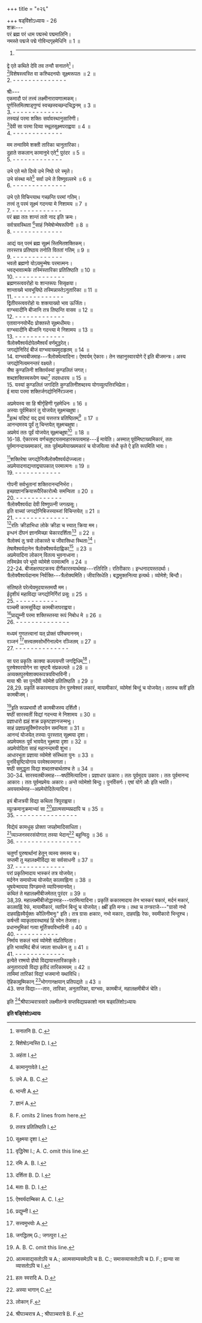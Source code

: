 +++
title = "०२६"

+++
षड्‌विंशोऽध्यायः - 26  
शक्रः---  
परं ब्रह्म परं धाम पद्मस्थे पद्ममालिनि।  
नमस्ते पद्मजे पद्मे गोविन्दगृहमेधिनि ॥ 1 ॥  
1. - - - - - - - - - - - -  
द्वे एते कथिते देवि तव तन्वौ सनातने[^1]।  
[^2]विशेषस्त्वस्ति वा कश्चिदनयोः सूक्ष्मरूपतः ॥ 2 ॥  
2. - - - - - - - - - - - - - -  

[^1]: सनातनि B. C. 
  

[^2]: बिशेषोऽन्वस्ति D. I. 
  
श्रीः---  
एकमादौ परं तत्त्वं लक्ष्मीनारायणात्मकम्।  
पूर्णस्तिमितषाड्‌गुण्यं स्वच्छस्वच्छन्दचिद्धनम् ॥ 3 ॥  
3. - - - - - - - - - - - - -  
तस्याहं परमा शक्तिः सर्वावस्थानुसारिणी।  
[^3]देवी सा परमा दिव्या स्थूलसूक्ष्मपराह्वया ॥ 4 ॥  
4. - - - - - - - - - - - - -  

[^3]: अहंता I. 
  
मम तन्वाविमे शक्ती तारिका चानुतारिका।  
दुहाते सकलान् कामानुभे एते[^4] पुरंदर ॥ 5 ॥  
5. - - - - - - - - - - - - -  

[^4]: कामानुगावेते I. 
  
उभे एते मते दिव्ये उभे निष्ठे परे स्मृते।  
उभे संस्था मते[^5] सर्वा उभे ते विष्णुवल्लभे ॥ 6 ॥  
6. - - - - - - - - - - - - - -  

[^5]: उभे A. B. C. 
  
उभे एते विचिन्त्याथ गच्छन्ति परमां गतिम्।  
तत्त्वं तु परमं सूक्ष्मं गदन्त्या मे निशामय ॥ 7 ॥  
7. - - - - - - - - - - - - -  
परं ब्रह्म ततः शान्तं ततो नाद इति क्रमः।  
सर्वत्रावस्थिता [^6]साहं निमेषोन्मेषरूपिणी ॥ 8 ॥  
8. - - - - - - - - - - - - -  

[^6]: भान्ती A. 
  
आद्यं यत् परमं ब्रह्म सूक्ष्मं स्तिमितशक्तिकम्।  
तारस्तत्र प्रतिष्ठाय तनोति विततां गतिम् ॥ 9 ॥  
9. - - - - - - - - - - - - -  
भवतो ब्रह्मणो योऽयमुन्मेषः परमात्मनः।  
भवद्भावात्मके तस्मिंस्तारिका प्रतितिष्ठति ॥ 10 ॥  
10. - - - - - - - - - - - - -  
ब्रह्मणस्त्ववरोहो यः शान्तरूपः सिसृक्षया।  
शान्ताख्ये भावभूयिष्ठे तस्मिन्नास्तेऽनुतारिका ॥ 11 ॥  
11. - - - - - - - - - - - - -  
द्वितीयस्त्ववरोहो यः शक्त्याख्यो भाव ऊर्जितः।  
वाग्भवादीनि बीजानि तत्र तिष्ठन्ति वासव ॥ 12 ॥  
12. - - - - - - - - - - - - -  
एतावाननयोर्भेदः प्रोक्तस्ते सूक्ष्मधीमयः।  
वाग्भवादीनि बीजानि गदन्त्या मे निशामय ॥ 13 ॥  
13. - - - - - - - - - - - - -  
त्रैलोक्यैश्वर्यदोपेतमैश्वर्यं वर्णमुद्धरेत्।  
जगद्योनिरिदं बीजं वाग्भवाख्यमुदाहृतम् ॥ 14 ॥  
14. वाग्भवबीजमाह---त्रैलोक्येत्यादिना। ऐश्वर्यम् ऐकारः। तेन सहानुस्वारयोगे ऐं इति बीजमन्त्रः। अस्य जगद्योनित्वमनन्तरं वक्ष्यते।  
सैषा कुण्डलिनी शक्तिर्यस्यां कुण्डलितं जगत्।  
शब्दशक्तिस्वरूपेण यथा[^7] तदवधारय ॥ 15 ॥  
15. यस्यां कुण्डलितं जगदिति कुण्डलिनीशब्दस्य योगव्युत्पत्तिरभिप्रेता।  
ई माया परमा शक्तिर्जगद्योनिर्निरञ्जना।  

[^7]: ज्ञानं A. 
  
अप्रमेयस्य सा हि श्रीर्गृहिणी गृहमेधिनः ॥ 16 ॥  
अस्याः पूर्वमिकारं तु योजयेत् सूक्ष्मचक्षुषा।  
[^8]इत्थं यदिष्टं यद् द्रव्यं यत्तत्तत्र प्रतिष्ठितम्[^9] ॥ 17 ॥  
आनन्दमस्य पूर्वं तु चिन्तयेत् सूक्ष्मचक्षुषा।  
अप्रमेयं ततः पूर्वं योजयेत् सूक्ष्मच्क्षुषा[^10] ॥ 18 ॥  
16-18. ऐकारस्य वर्णचतुष्टयसमाहाररूपत्वमाह---ई मायेति। अस्मात् पूर्वमिष्टाख्यमिकारं, ततः पूर्वमानन्दाख्यमाकारं, ततः पूर्वमप्रमेयाख्यमकारं च योजयित्वा संधौ कृते ऐ इति रूपमिति भावः।  

[^8]: F. omits 2 lines from here. 
  

[^9]: तत्तत्र प्रतितिष्ठति I. 
  

[^10]: सूक्ष्मया दृशा I. 
  
[^11]शक्तिरेषा जगद्योनिस्रैलोक्यैश्वर्यदोज्ज्वला।  
अप्रमेयादनाद्यन्ताद्व्यापकात् परमात्मनः ॥ 19 ॥  
19. - - - - - - - - - - - -  

[^11]: वृद्धिरेषा I.; A. C. omit this line. 
  
गोपनी सर्वभूतानां शक्तिरानन्दनिर्भरा।  
इच्छाज्ञानक्रियारूपैरिकारोत्थैः समन्विता ॥ 20 ॥  
20. - - - - - - - - - - - -  
त्रैलोक्यैश्वर्यदा देवी विष्णुपत्नी जगत्प्रसूः।  
इति वाच्यां जगद्योनिबिजस्याब्जां विचिन्तयेत् ॥ 21 ॥  
21. - - - - - - - - - - - - - -  
[^12]रतिः क्रीडाभिधा लोके क्रीडा च स्यात् क्रिया मम।  
इन्धनं दीपनं ज्ञानमिच्छा चेकारदर्शिताः[^13] ॥ 22 ॥  
त्रैलोक्यं तु त्रयो लोकास्ते च जीवास्रिधा स्थिताः[^14]।  
तेषामैश्वर्यदानेन त्रैलोक्यैश्वर्यदाह्विका[^15] ॥ 23 ॥  
अप्रमेयादिना लोकान् वितत्य भुवनाध्वना।  
तस्मिन्नेव परे भूयो व्योमेशे परमात्मनि ॥ 24 ॥  
22-24. बीजाक्षरघटकस्य दीर्गेकारस्यार्थमाह---रतिरिति। रतिरीकारः। इन्धनादयस्तदर्थाः। त्रैलोक्यैश्वर्यदानाम निर्वक्ति---त्रैलोक्यमिति। जीवास्रिधेति। बद्धमुक्तनित्या इत्यर्थः। व्योमेशे; बिन्दौ।  

[^12]: रमिः A. B. I. 
  

[^13]: दर्शिता B. D. I. 
  

[^14]: मताः B. D. I. 
  

[^15]: ऐश्वर्यदाम्बिका A. C. I. 
  
संतिष्ठते परेत्येवमुदयास्तमयौ मम।  
ईदृशीयं महाविद्या जगद्योनिर्गिरां प्रसूः ॥ 25 ॥  
25. - - - - - - - - - - -  
पञ्चमी कामसूर्विद्या कामबीजापराह्वया।  
[^16]प्राद्युम्नी परमा शक्तिस्तस्या रूपं निबोध मे ॥ 26 ॥  
26. - - - - - - - - - - - - - -  

[^16]: प्रद्युम्नी I. 
  
मध्यमं गुणतत्त्वानां यत् प्रोक्तं पश्चिमाननम्।  
रञ्जनं [^17]सत्त्वतमसोर्भोगेनाल्पेन रञ्जितम् ॥ 27 ॥  
27. - - - - - - - - - - - - - -  

[^17]: सत्त्वमुभयोः A. 
  
सा परा प्रकृतिः काक्या कल्पयन्ती जगद्विधिम्[^18]।  
पुरुषेश्वरयोगेन सा सृष्ट्यै संप्रकल्पते ॥ 28 ॥  
अव्यक्तपुरुषेशाक्यरूपत्रयविभाविनी।  
माया श्रीः सा पुनर्देवी व्योमेशे प्रतितिष्ठति ॥ 29 ॥  
28,29. प्रकृतिं ककारमादाय तेन पुरुषेश्वरं लकारं, मायामीकारं, व्योमेशं बिन्दुं च योजयेत्। ततस्च क्लीं इति कामबीजम्।  

[^18]: जगद्धितम् G.; जगत्पुरा I. 
  
[^19]इति रूपप्रभावौ तौ कामबीजस्य दर्शितौ।  
षष्ठीं सारस्वतीं विद्यां गदन्त्या मे निशामय ॥ 30 ॥  
प्रज्ञाधारो ह्यहं शक्र प्रकृष्टज्ञानजन्मभूः।  
साहं प्रज्ञाप्रसूर्विष्णोरुदयेन समन्विता ॥ 31 ॥  
आनन्दं योजयेत् तस्याः पुरस्तात् सूक्ष्मया दृशा।  
अप्रमेयमतः पूर्वं भावयेत् भूक्ष्मया दृशा ॥ 32 ॥  
अप्रमेयोदिता साहं महानन्दमयी शुभा।  
आधारभूता प्रज्ञाया व्योमेशे संस्थिता पुनः ॥ 33 ॥  
पुनर्विसृष्टियोगाय परमेश्वरमागता।  
षष्ठी समुद्धृता विद्या शब्दतश्चार्थतश्च ते ॥ 34 ॥  
30-34. सारस्वतबीजमाह---षष्ठीमित्यादिना। प्रज्ञाधार ऊकारः। ततः पूर्वमुदय उकारः। ततः पूर्वमानन्द आकारः। ततः पूर्वमप्रमेयः अकारः। अन्ते व्योमेशो बिन्दुः। पुनर्विसर्गः। एषां योगे औः इति भवति। अवयवार्थमाह--अप्रमेयोदितेत्यादिना।  

[^19]: A. B. C. omit this line. 
  
इयं बीजत्रयी विद्या कथिता त्रिपुराह्वया।  
व्युत्क्रमानुक्रमाभ्यां सा [^20]ह्यात्मसाम्यप्रदापि च ॥ 35 ॥  
35. - - - - - - - - - - - - - - - -  

[^20]: आत्मसाद्यसतोऽपि च A.; आत्मसाम्यसमेऽपि च B. C.; समासव्यासतोऽपि च D. F.; ह्यन्या सा व्यासतोऽपि च I. 
  
विद्येयं कामधुक् प्रोक्ता जपहोमादिसाधिता।  
[^21]व्यञ्जनस्वरसंयोगात् तस्या भेदान्[^22] बहून्विदुः ॥ 36 ॥  
36. - - - - - - - - - - - - - - - - -  

[^21]: हलः स्वरादि A. D. 
  

[^22]: अस्या भागान् C. 
  
चतुर्णां पुरुषार्थानां हेतून् व्यस्य समस्य च।  
सप्तमी तु महालक्ष्मीर्विद्या सा सर्वसाधनी ॥ 37 ॥  
37. - - - - - - - - - - - - -  
परां प्रकृतिमादाय भास्करं तत्र योजयेत्।  
मर्दनेन समायोज्य योजयेत् कालवह्निना ॥ 38 ॥  
भूषयेन्मायया पिण्डमन्ते व्यापिनमानयेत्।  
कथितं ते महालक्ष्मीबीजमेतत् पुरंदर ॥ 39 ॥  
38,39. महालक्ष्मीबीजोद्धारमाह---परामित्यादिना। प्रकृतिं ककारमादाय तेन भास्करं षकारं, मर्दनं मकारं, कालवह्निं रेफं, मायामीकारं, व्यापिनं बिन्दुं च योजयेत्। क्ष्म्रीं इति मन्त्रः। तथा च तन्त्रराजे---"ग्रासो नभो दाहवह्निस्वैर्युक्तः कौलिनीमनुः" इति। तत्र ग्रासः क्षकारः, नभो मकारः, दाहवह्निः रेफः, स्वमीकारो भिन्दुश्च।  
कर्षन्ती व्याकृतावस्थामहं हि स्वेन तेजसा।  
प्रधानभूमिकां गत्वा मूर्तित्रयविभाविनी ॥ 40 ॥  
40. - - - - - - - - - - -  
निर्माय सकलं भावं व्योमेशे संप्रतिष्ठिता।  
इति भाव्यमिदं बीजं जपता साधकेन तु ॥ 41 ॥  
41. - - - - - - - - - - - - -  
इत्येते रश्मयो ज्ञेयो विद्यायास्तारिकाकृतेः।  
अनुतारादयो विद्या इतीदं तारिकामयम् ॥ 42 ॥  
तामिमां तारिकां विद्यां भजमानो यथाविधि।  
ऐहिकामुष्मिकान् [^23]भोगगानक्षयान् प्रतिपद्यते ॥ 43 ॥  
43. सप्त विद्याः---तारः, तारिका, अनुतारिका, वाग्भवः, कामबीजं, महालक्षमीबीजं चेति।  

[^23]: लोकान् F. 
  
इति [^24]श्रीपाञ्चरात्रसारे लक्ष्मीतन्त्रे सप्तविद्याप्रकाशो नाम षड्वलिंशोऽध्यायः  

[^24]: श्रीपञ्चरात्र A.; श्रीपाञ्चरात्रे B. F. 
  
********इति षड्विंशोऽध्यायः********